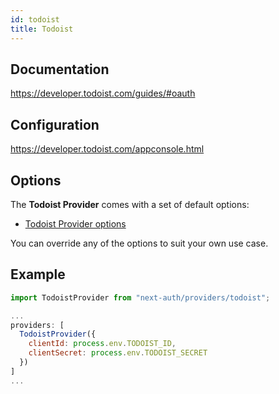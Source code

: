 ```yaml
---
id: todoist
title: Todoist
---
```


## Documentation

https://developer.todoist.com/guides/#oauth

## Configuration

https://developer.todoist.com/appconsole.html

## Options

The **Todoist Provider** comes with a set of default options:

- [Todoist Provider options](https://github.com/nextauthjs/next-auth/blob/v4/packages/next-auth/src/providers/todoist.ts)

You can override any of the options to suit your own use case.

## Example

```js
import TodoistProvider from "next-auth/providers/todoist";

...
providers: [
  TodoistProvider({
    clientId: process.env.TODOIST_ID,
    clientSecret: process.env.TODOIST_SECRET
  })
]
...
```

